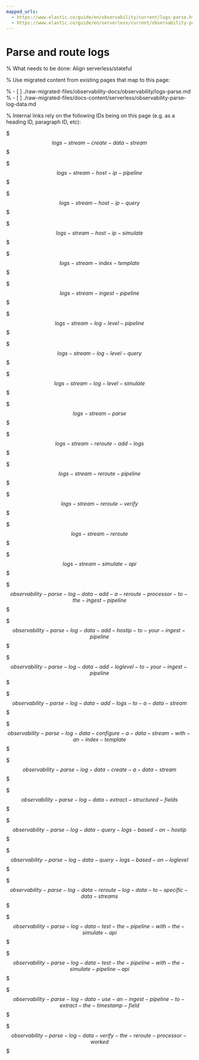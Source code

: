 ```yaml
---
mapped_urls:
  - https://www.elastic.co/guide/en/observability/current/logs-parse.html
  - https://www.elastic.co/guide/en/serverless/current/observability-parse-log-data.html
---
```


# Parse and route logs

% What needs to be done: Align serverless/stateful

% Use migrated content from existing pages that map to this page:

% - [ ] ./raw-migrated-files/observability-docs/observability/logs-parse.md
% - [ ] ./raw-migrated-files/docs-content/serverless/observability-parse-log-data.md

% Internal links rely on the following IDs being on this page (e.g. as a heading ID, paragraph ID, etc):

$$$logs-stream-create-data-stream$$$

$$$logs-stream-host-ip-pipeline$$$

$$$logs-stream-host-ip-query$$$

$$$logs-stream-host-ip-simulate$$$

$$$logs-stream-index-template$$$

$$$logs-stream-ingest-pipeline$$$

$$$logs-stream-log-level-pipeline$$$

$$$logs-stream-log-level-query$$$

$$$logs-stream-log-level-simulate$$$

$$$logs-stream-parse$$$

$$$logs-stream-reroute-add-logs$$$

$$$logs-stream-reroute-pipeline$$$

$$$logs-stream-reroute-verify$$$

$$$logs-stream-reroute$$$

$$$logs-stream-simulate-api$$$

$$$observability-parse-log-data-add-a-reroute-processor-to-the-ingest-pipeline$$$

$$$observability-parse-log-data-add-hostip-to-your-ingest-pipeline$$$

$$$observability-parse-log-data-add-loglevel-to-your-ingest-pipeline$$$

$$$observability-parse-log-data-add-logs-to-a-data-stream$$$

$$$observability-parse-log-data-configure-a-data-stream-with-an-index-template$$$

$$$observability-parse-log-data-create-a-data-stream$$$

$$$observability-parse-log-data-extract-structured-fields$$$

$$$observability-parse-log-data-query-logs-based-on-hostip$$$

$$$observability-parse-log-data-query-logs-based-on-loglevel$$$

$$$observability-parse-log-data-reroute-log-data-to-specific-data-streams$$$

$$$observability-parse-log-data-test-the-pipeline-with-the-simulate-api$$$

$$$observability-parse-log-data-test-the-pipeline-with-the-simulate-pipeline-api$$$

$$$observability-parse-log-data-use-an-ingest-pipeline-to-extract-the-timestamp-field$$$

$$$observability-parse-log-data-verify-the-reroute-processor-worked$$$